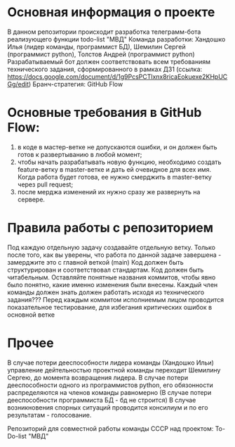 # Основная информация о проекте
В данном репозитории происходит разработка телеграмм-бота реализующего функции todo-list "МВД"
Команда разработки: Хандошко Илья (лидер команды, программист БД), Шемилин Сергей (программист python), Толстов Андрей (программист python)
Разрабатываемый бот должен соответствовать всем требованиям технического задания, сформированного в рамках ДЗ1
(ссылка: https://docs.google.com/document/d/1g9PcsPCTlxnx8ricaEokuexe2KHpUCGg/edit)
Бранч-стратегия: GitHub Flow

# Основные требования в GitHub Flow:
  1. в коде в мастер-ветке не допускаются ошибки, и он должен быть готов к развертыванию в любой момент;
  2. чтобы начать разрабатывать новую функцию, необходимо создать feature-ветку в master-ветке и дать ей очевидное для всех имя. Когда работа будет готова, ее нужно смерджить в master-ветку через pull request;
  3. после мерджа изменений их нужно сразу же развернуть на сервере.

# Правила работы с репозиторием
Под каждую отдельную задачу создавайте отдельную ветку. Только после того, как вы уверены, что работа по данной задаче завершена - замерджите это с главной веткой (main)
Код должен быть структурирован и соответствовал стандартам. Код должен быть читабельным.
Оставляйте понятные названия коммитов, чтобы явно было понятно, какие именно изменения были внесены.
Каждый член команды должен знать должен работать исходя из технического задания???
Перед каждым коммитом исполниемым лицом проводится показательное тестирование, для избегания критических ошибок в основной ветке

# Прочее
В случае потери дееспособности лидера команды (Хандошко Ильи) управление дейтельностью проектной команды переходит Шемилину Сергею, до момента возвращения лидера.
В случае потери дееспособности одного из программистов python, его обязонности распределяются на членов команды равномерно
(В случае потери дееспособности программиста БД - бд не строится)
В случае возникновения спорных ситуаций проводится консилиум и по его результатам - голосование.

Репозиторий для совместной работы команды СССР над проектом: To-Do-list "МВД"
